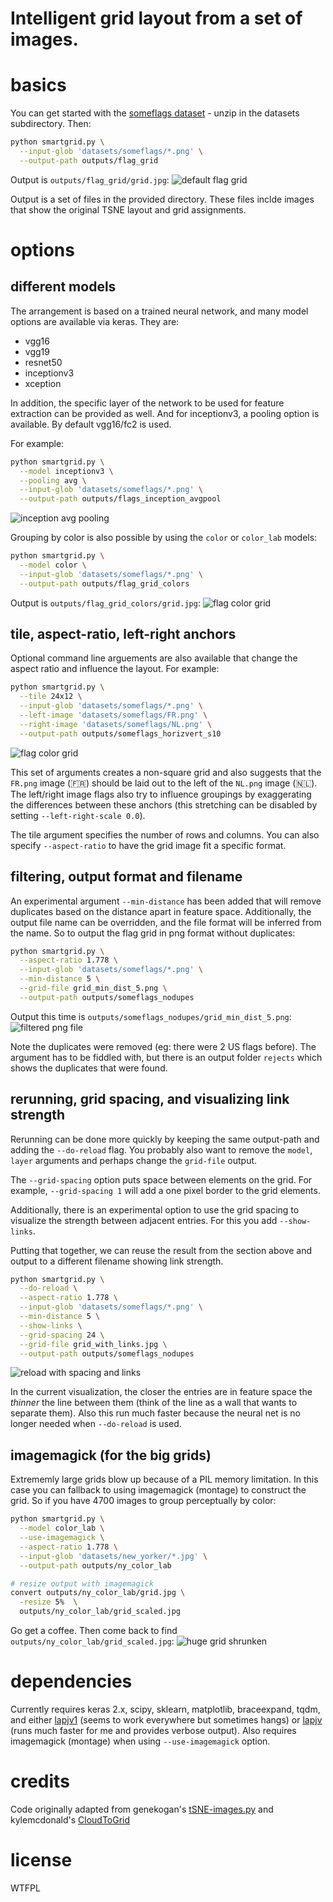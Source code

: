 # Intelligent grid layout from a set of images.

# basics

You can get started with the [someflags dataset](https://github.com/vusd/smartgrid/releases/download/someflags/someflags.zip) - unzip in the datasets subdirectory. Then:

```bash
python smartgrid.py \
  --input-glob 'datasets/someflags/*.png' \
  --output-path outputs/flag_grid
```
Output is `outputs/flag_grid/grid.jpg`:
![default flag grid](https://cloud.githubusercontent.com/assets/945979/26386053/08cb8076-4098-11e7-8caa-9449cd241e85.jpg)

Output is a set of files in the provided directory. These files inclde images that show the original TSNE layout and grid assignments.

# options

## different models
The arrangement is based on a trained neural network, and many model options are available via keras. They are:
 * vgg16
 * vgg19
 * resnet50
 * inceptionv3
 * xception

In addition, the specific layer of the network to be used for feature extraction can be provided as well. And for inceptionv3, a pooling option is available. By default vgg16/fc2 is used.

For example:
```bash
python smartgrid.py \
  --model inceptionv3 \
  --pooling avg \
  --input-glob 'datasets/someflags/*.png' \
  --output-path outputs/flags_inception_avgpool
```

![inception avg pooling](https://cloud.githubusercontent.com/assets/945979/26386117/9afb5c3c-4098-11e7-96dc-2bc444a2c982.jpg)

Grouping by color is also possible by using the `color` or `color_lab` models:

```bash
python smartgrid.py \
  --model color \
  --input-glob 'datasets/someflags/*.png' \
  --output-path outputs/flag_grid_colors
```
Output is `outputs/flag_grid_colors/grid.jpg`:
![flag color grid](https://cloud.githubusercontent.com/assets/945979/26386050/08b8c170-4098-11e7-885f-787fd17e31b3.jpg)

## tile, aspect-ratio, left-right anchors

Optional command line arguements are also available that change the aspect ratio and influence the layout. For example:

```bash
python smartgrid.py \
  --tile 24x12 \
  --input-glob 'datasets/someflags/*.png' \
  --left-image 'datasets/someflags/FR.png' \
  --right-image 'datasets/someflags/NL.png' \
  --output-path outputs/someflags_horizvert_s10
```
![flag color grid](https://cloud.githubusercontent.com/assets/945979/26386049/08b85140-4098-11e7-8f80-d0158fd22b11.jpg)

This set of arguments creates a non-square grid and also suggests that the `FR.png` image (🇫🇷) should be laid out to the left of the `NL.png` image (🇳🇱). The left/right image flags also try to influence groupings by exaggerating the differences between these anchors (this stretching can be disabled by setting `--left-right-scale 0.0`).

The tile argument specifies the number of rows and columns. You can also specify `--aspect-ratio` to have the grid image fit a specific format.

## filtering, output format and filename

An experimental argument `--min-distance` has been added that will remove duplicates based on the distance apart in feature space. Additionally, the output file name can be overridden, and the file format will
be inferred from the name. So to output the flag grid in png format without duplicates:

```bash
python smartgrid.py \
  --aspect-ratio 1.778 \
  --input-glob 'datasets/someflags/*.png' \
  --min-distance 5 \
  --grid-file grid_min_dist_5.png \
  --output-path outputs/someflags_nodupes
```
Output this time is `outputs/someflags_nodupes/grid_min_dist_5.png`:
![filtered png file](https://cloud.githubusercontent.com/assets/945979/26386051/08cae440-4098-11e7-9fde-3ac0ad8ccbde.png)

Note the duplicates were removed (eg: there were 2 US flags before). The argument has to be fiddled with, but there is an output folder `rejects` which shows the duplicates that were found.

## rerunning, grid spacing, and visualizing link strength

Rerunning can be done more quickly by keeping the same output-path and adding the `--do-reload` flag. You probably also want to remove the `model`, `layer` arguments and perhaps change the `grid-file` output.

The `--grid-spacing` option puts space between elements on the grid. For example, `--grid-spacing 1` will add a one pixel border to the grid elements.

Additionally, there is an experimental option to use the grid spacing to visualize the strength between adjacent entries. For this you add `--show-links`.

Putting that together, we can reuse the result from the section above and output to a different filename showing link strength.

```bash
python smartgrid.py \
  --do-reload \
  --aspect-ratio 1.778 \
  --input-glob 'datasets/someflags/*.png' \
  --min-distance 5 \
  --show-links \
  --grid-spacing 24 \
  --grid-file grid_with_links.jpg \
  --output-path outputs/someflags_nodupes
```
![reload with spacing and links](https://cloud.githubusercontent.com/assets/945979/26386054/08cb8e54-4098-11e7-9fec-5fb6a553ac79.jpg)

In the current visualization, the closer the entries are in feature space the *thinner* the line between them (think of the line as a wall that wants to separate them). Also this run much faster because the neural net is no longer needed when `--do-reload` is used.

## imagemagick (for the big grids)

Extrememly large grids blow up because of a PIL memory limitation. In this case you can fallback
to using imagemagick (montage) to construct the grid. So if you have 4700 images to group perceptually
by color:

```bash
python smartgrid.py \
  --model color_lab \
  --use-imagemagick \
  --aspect-ratio 1.778 \
  --input-glob 'datasets/new_yorker/*.jpg' \
  --output-path outputs/ny_color_lab

# resize output with imagemagick
convert outputs/ny_color_lab/grid.jpg \
  -resize 5%  \
  outputs/ny_color_lab/grid_scaled.jpg
```
Go get a coffee. Then come back to find `outputs/ny_color_lab/grid_scaled.jpg`:
![huge grid shrunken](https://cloud.githubusercontent.com/assets/945979/26386052/08cb66e0-4098-11e7-8222-7ec9afaf50ed.jpg)

# dependencies

Currently requires keras 2.x, scipy, sklearn, matplotlib,
braceexpand, tqdm, and either [lapjv1](https://github.com/dribnet/lapjv1) (seems to work everywhere but sometimes hangs) or [lapjv](https://github.com/src-d/lapjv) (runs much faster for me and provides verbose output). Also requires imagemagick (montage) when using `--use-imagemagick` option.

# credits

Code originally adapted from genekogan's [tSNE-images.py](https://github.com/ml4a/ml4a-ofx/blob/master/scripts/tSNE-images.py) and kylemcdonald's [CloudToGrid](https://github.com/kylemcdonald/CloudToGrid)

# license

WTFPL